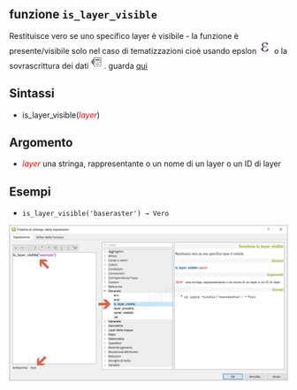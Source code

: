 ## funzione `is_layer_visible`

Restituisce vero se uno specifico layer è visibile - la funzione è presente/visibile solo nel caso di tematizzazioni cioè usando epslon ![](/img/mIconExpression.png) o la sovrascrittura dei dati ![](/img/miconDataDefine.png). guarda [qui](https://github.com/qgis/QGIS/pull/4045)

## Sintassi

* is_layer_visible(_<span style="color:red;">layer</span>_)

## Argomento

* _<span style="color:red;">layer</span>_ una stringa, rappresentante o un nome di un layer o un ID di layer

## Esempi

* `is_layer_visible('baseraster') → Vero`

![](/img/generale/is_layer_visible1.png)
